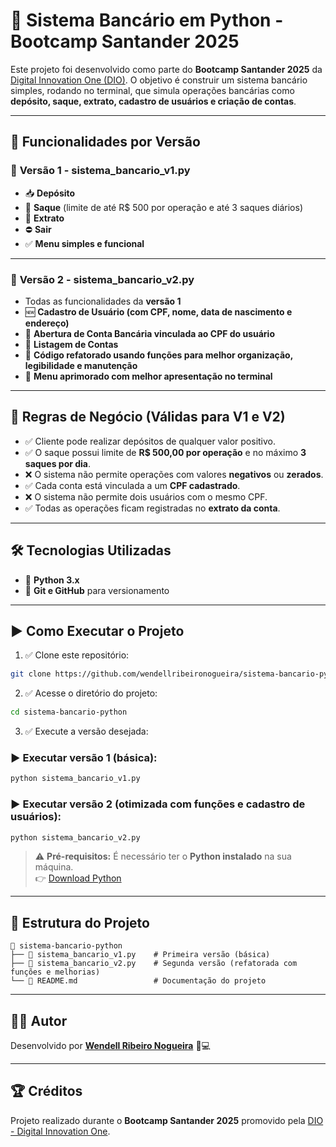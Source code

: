 
# 🏦 Sistema Bancário em Python - **Bootcamp Santander 2025**

Este projeto foi desenvolvido como parte do **Bootcamp Santander 2025** da [Digital Innovation One (DIO)](https://www.dio.me/). O objetivo é construir um sistema bancário simples, rodando no terminal, que simula operações bancárias como **depósito, saque, extrato, cadastro de usuários e criação de contas**.

---

## 🚀 Funcionalidades por Versão

### 🔖 **Versão 1 - sistema_bancario_v1.py**
- 📥 **Depósito**
- 💸 **Saque** (limite de até R$ 500 por operação e até 3 saques diários)
- 📑 **Extrato**
- ⛔ **Sair**
- ✅ **Menu simples e funcional**

---

### 🔖 **Versão 2 - sistema_bancario_v2.py**
- Todas as funcionalidades da **versão 1**
- 🆕 **Cadastro de Usuário (com CPF, nome, data de nascimento e endereço)**
- 🏦 **Abertura de Conta Bancária vinculada ao CPF do usuário**
- 📜 **Listagem de Contas**
- 🔧 **Código refatorado usando funções para melhor organização, legibilidade e manutenção**
- 🎨 **Menu aprimorado com melhor apresentação no terminal**

---

## 📜 Regras de Negócio (Válidas para V1 e V2)

- ✅ Cliente pode realizar depósitos de qualquer valor positivo.
- ✅ O saque possui limite de **R$ 500,00 por operação** e no máximo **3 saques por dia**.
- ❌ O sistema não permite operações com valores **negativos** ou **zerados**.
- ✅ Cada conta está vinculada a um **CPF cadastrado**.
- ❌ O sistema não permite dois usuários com o mesmo CPF.
- ✅ Todas as operações ficam registradas no **extrato da conta**.

---

## 🛠️ Tecnologias Utilizadas

- 🐍 **Python 3.x**
- 🔗 **Git e GitHub** para versionamento

---

## ▶️ Como Executar o Projeto

1. ✅ Clone este repositório:

```bash
git clone https://github.com/wendellribeironogueira/sistema-bancario-python.git
```

2. ✅ Acesse o diretório do projeto:

```bash
cd sistema-bancario-python
```

3. ✅ Execute a versão desejada:

### ▶️ Executar versão 1 (básica):
```bash
python sistema_bancario_v1.py
```

### ▶️ Executar versão 2 (otimizada com funções e cadastro de usuários):
```bash
python sistema_bancario_v2.py
```

> ⚠️ **Pré-requisitos:** É necessário ter o **Python instalado** na sua máquina.  
👉 [Download Python](https://www.python.org/downloads/)

---

## 📂 Estrutura do Projeto

```
📁 sistema-bancario-python
├── 📄 sistema_bancario_v1.py    # Primeira versão (básica)
├── 📄 sistema_bancario_v2.py    # Segunda versão (refatorada com funções e melhorias)
└── 📄 README.md                 # Documentação do projeto
```

---

## 👨‍💻 Autor

Desenvolvido por [**Wendell Ribeiro Nogueira**](https://www.linkedin.com/in/wendell-ribeiro-nogueira-2a285723/) 🧠💻

---

## 🏆 Créditos

Projeto realizado durante o **Bootcamp Santander 2025** promovido pela [DIO - Digital Innovation One](https://www.dio.me/).
